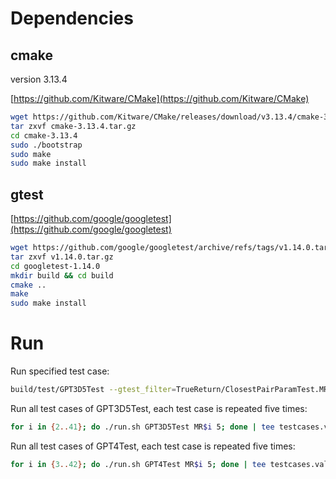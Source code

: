 # Dependencies

## cmake

version 3.13.4

[https://github.com/Kitware/CMake](https://github.com/Kitware/CMake)

```sh
wget https://github.com/Kitware/CMake/releases/download/v3.13.4/cmake-3.13.4.tar.gz
tar zxvf cmake-3.13.4.tar.gz
cd cmake-3.13.4
sudo ./bootstrap
sudo make
sudo make install
```

## gtest

[https://github.com/google/googletest](https://github.com/google/googletest)

```sh
wget https://github.com/google/googletest/archive/refs/tags/v1.14.0.tar.gz
tar zxvf v1.14.0.tar.gz
cd googletest-1.14.0
mkdir build && cd build
cmake ..
make
sudo make install
```

# Run

Run specified test case:

```sh
build/test/GPT3D5Test --gtest_filter=TrueReturn/ClosestPairParamTest.MR2/* > testcases.output.txt
```

Run all test cases of GPT3D5Test, each test case is repeated five times:

```sh
for i in {2..41}; do ./run.sh GPT3D5Test MR$i 5; done | tee testcases.validate.md
```

Run all test cases of GPT4Test, each test case is repeated five times:

```sh
for i in {3..42}; do ./run.sh GPT4Test MR$i 5; done | tee testcases.validate.md
```
